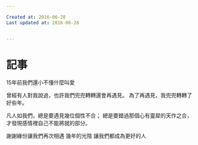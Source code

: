 ```yaml
---

Created at: 2016-06-28
Last updated at: 2016-06-28


---
```


# 記事


15年前我們還小不懂什麼叫愛

曾經有人對我說過，也許我們兜兜轉轉還會再遇見。 為了再遇見，我兜兜轉轉了好些年。

凡人如我們，總是要遇見幾位個性不合； 總是要錯過那個心有靈犀的天作之合， 才發現感情裡自己不能將就的部分。

謝謝緣份讓我們再次相遇
幾年的光陰
讓我們都成為更好的人


